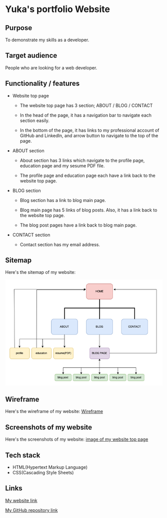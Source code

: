 # Yuka's portfolio Website 


## Purpose

To demonstrate my skills as a developer. 

## Target audience

People who are looking for a web developer.

## Functionality / features

- Website top page

  - The website top page has 3 section; ABOUT / BLOG / CONTACT 

  - In the head of the page, it has a navigation bar to navigate each section easily.

  - In the bottom of the page, it has links to my professional account of GitHub and LinkedIn, and arrow button to navigate to the top of the page.

- ABOUT section

  - About section has 3 links which navigate to the profile page, education page and my sesume PDF file.

  - The profile page and education page each have a link back to the website top page.

- BLOG section

  - Blog section has a link to blog main page.

  - Blog main page has 5 links of blog posts. Also, it has a link back to the website top page.

  - The blog post pages have a link back to blog main page.

- CONTACT section

  - Contact section has my email address.

## Sitemap

Here's the sitemap of my website:

![Sitemap](./docs/portfolio_sitemap.png)

## Wireframe

Here's the wireframe of my website:
[Wireframe](./docs/Portfolio%20-%20wireframe.pdf)

## Screenshots of my website

Here's the screenshots of my website:
[image of my website top page](./docs/Screenshots%20of%20my%20website.pdf)

## Tech stack

- HTML(Hypertext Markup Language)
- CSS(Cascading Style Sheets)


## Links 

[My website link](https://admiring-wozniak-731ae3.netlify.app) 

[My GitHub repository link](https://github.com/YPYT/YukaToshima_T1A2)

